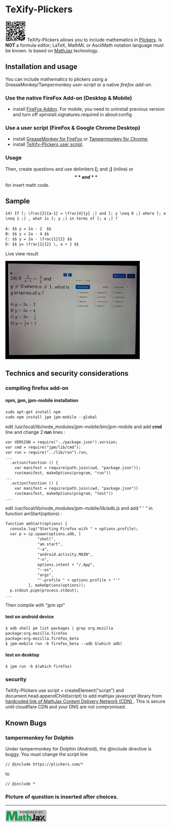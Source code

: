 # TeXify-Plickers
<img src="LOGO.png" width="64"> TeXify-Plickers allows you to include mathematics in [Plickers](https://plickers.com). Is **NOT** a formula editor; LaTeX, MathML or AsciiMath notation language must be known. Is based on [MathJax](https://www.mathjax.org/) technology.

## Installation and usage

You can include mathematics to plickers using a GreaseMonkey/Tampermonkey _user-script_ or a native _firefox add-on_.

### Use the native FireFox Add-on (Desktop & Mobile)

* install [FireFox Addon](https://github.com/obook/TeXify-Plickers/blob/master/texifyplickers.xpi?raw=true). For mobile, you need to uninstall previous version and turn off xpinstall.signatures.required in about:config

### Use a user script (FireFox & Google Chrome Desktop)

* install [GreaseMonkey for FireFox](https://addons.mozilla.org/fr/firefox/addon/greasemonkey/) or [Tampermonkey for Chrome](https://chrome.google.com/webstore/detail/tampermonkey/dhdgffkkebhmkfjojejmpbldmpobfkfo);
* install [TeXify-Plickers user script](https://raw.githubusercontent.com/obook/TeXify-Plickers/master/user-script/TeXify-Plickers.user.js).

### Usage
Then, create questions and use delimiters **[;** and **;]** (inline) or **$$** and **$$** for insert math code.

## Sample
```
14) If [; \frac{2}{a-1} = \frac{4}{y} ;] and [; y \neq 0 ;] where [; a \neq 1 ;] , what is [; y ;] in terms of [; a ;] ?

A: $$ y = 2a - 2  $$
B: $$ y = 2a - 4 $$
C: $$ y = 2a - \frac{1}{2} $$
D: $$ y= \frac{1}{2} \, a + 1 $$
```

Live view result

<img src="screen-view.png" width="420">

## Technics and security considerations

### compiling firefox add-on

#### npm, jpm, jpm-mobile installation
```
sudo apt-get install npm
sudo npm install jpm jpm-mobile --global
```
edit /usr/local/lib/node\_modules/jpm-mobile/bin/jpm-mobile and add **cmd** line and change 2 **run** lines :

```
var VERSION = require("../package.json").version;
var cmd = require("jpm/lib/cmd");
var run = require("../lib/run").run;
...
  .action(function () {
    var manifest = require(path.join(cwd, "package.json"));
    run(manifest, makeOptions(program, "run"))
...
  .action(function () {
    var manifest = require(path.join(cwd, "package.json"))
    run(manifest, makeOptions(program, "test"))
...
```
edit /usr/local/lib/node\_modules/jpm-mobile/lib/adb.js and add " ' " in function amStart(options) :

```
function amStart(options) {
  console.log("Starting Firefox with " + options.profile);
  var p = cp.spawn(options.adb, [
              "shell",
              "am start",
              "-a",
              "android.activity.MAIN",
              "-n",
              options.intent + "/.App",
              "--es",
              "args",
              "'-profile " + options.profile + "'"
          ], makeOptions(options));
  p.stdout.pipe(process.stdout);
...
```
Then compile with "jpm xpi"

#### test on android device
```
$ adb shell pm list packages | grep org.mozilla
package:org.mozilla.firefox
package:org.mozilla.firefox_beta
$ jpm-mobile run -b firefox_beta --adb $(which adb)
```

#### test on desktop
```
$ jpm run -b $(which firefox)
```

### security
TeXify-Plickers use script = createElement("script") and document.head.appendChild(script) to add mathjax javascript library from [hardcoded link of MathJax Content Delivery Network (CDN) ](https://cdnjs.cloudflare.com/ajax/libs/mathjax/2.7.1/MathJax.js?config=TeX-MML-AM_CHTML). This is secure until cloudflare CDN and your DNS are not compromised.

## Known Bugs

### tampermonkey for Dolphin

Under tampermonkey for Dolphin (Android), the @include directive is buggy. You must change the script line

```
// @include https://plickers.com/*
```
to

```
// @include *
```

### Picture of question is inserted after choices.

*************************************************************************************************************
<img src="badge.gif" width="128">

